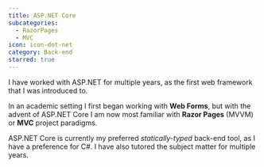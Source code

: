 ```yaml
---
title: ASP.NET Core
subcategories:
  - RazorPages
  - MVC
icon: icon-dot-net
category: Back-end
starred: true
---
```

I have worked with ASP.NET for multiple years, as the first web framework that I was introduced to. 

In an academic setting I first began working with **Web Forms**, but with the advent of ASP.NET Core I am now most familiar with **Razor Pages** (MVVM) or **MVC** project paradigms.

ASP.NET Core is currently my preferred *statically-typed* back-end tool, as I have a preference for C#. I have also tutored the subject matter for multiple years.
